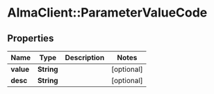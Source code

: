 # AlmaClient::ParameterValueCode

## Properties
Name | Type | Description | Notes
------------ | ------------- | ------------- | -------------
**value** | **String** |  | [optional] 
**desc** | **String** |  | [optional] 


